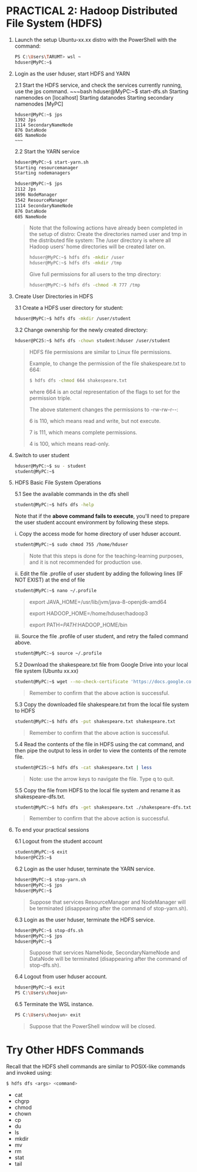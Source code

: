 # PRACTICAL 2: Hadoop Distributed File System (HDFS)

1. Launch the setup Ubuntu-xx.xx distro with the PowerShell with the command:
   ~~~bash
   PS C:\Users\TARUMT> wsl ~
   hduser@MyPC:~$ 
   ~~~

2. Login as the user hduser, start HDFS and YARN 

   2.1 Start the HDFS service, and check the services currently running, use the jps command.
       ~~~bash
       hduser@MyPC:~$ start-dfs.sh
       Starting namenodes on [localhost]
       Starting datanodes
       Starting secondary namenodes [MyPC]

       hduser@MyPC:~$ jps
       1392 Jps
       1114 SecondaryNameNode
       876 DataNode
       685 NameNode
       ~~~

    2.2 Start the YARN service
      ~~~bash
      hduser@MyPC:~$ start-yarn.sh
      Starting resourcemanager
      Starting nodemanagers
      
      hduser@MyPC:~$ jps
      2112 Jps
      1696 NodeManager
      1542 ResourceManager
      1114 SecondaryNameNode
      876 DataNode
      685 NameNode
      ~~~
   
      > Note that the following actions have already been completed in the setup of distro:
      > Create the directories named user and tmp in the distributed file system: 
      > The /user directory is where all Hadoop users’ home directories will be created later on.
      > ~~~bash
      > hduser@MyPC:~$ hdfs dfs -mkdir /user
      > hduser@MyPC:~$ hdfs dfs -mkdir /tmp
      > ~~~
      > 
      > Give full permissions for all users to the tmp directory:
      > ~~~bash
      > hduser@MyPC:~$ hdfs dfs -chmod -R 777 /tmp
      > ~~~
   
3. Create User Directories in HDFS

   3.1 Create a HDFS user directory for student:
      ~~~bash
      hduser@MyPC:~$ hdfs dfs -mkdir /user/student
      ~~~

    3.2 Change ownership for the newly created directory:
      ~~~bash
      hduser@PC25:~$ hdfs dfs -chown student:hduser /user/student
      ~~~
      
      > HDFS file permissions are similar to Linux file permissions.
      > 
      > Example, to change the permission of the file shakespeare.txt to 664:
      > ~~~bash
      > $ hdfs dfs -chmod 664 shakespeare.txt
      > ~~~
      > where 664 is an octal representation of the flags to set for the permission triple.
      > 
      > The above statement  changes the permissions to -rw-rw-r--:
      > 
      > 6 is 110, which means read and write, but not execute.
      > 
      > 7 is 111, which means complete permissions.
      > 
      > 4 is 100, which means read-only.

4. Switch to user student
   ~~~bash
   hduser@MyPC:~$ su - student
   student@MyPC:~$
   ~~~

5. HDFS Basic File System Operations

   5.1 See the available commands in the dfs shell
     ~~~bash
     student@MyPC:~$ hdfs dfs -help
     ~~~

     Note that if the **above command fails to execute**, you'll need to prepare the user student account environment by following these steps.

     i. Copy the access mode for home directory of user hduser account. 
      ~~~bash
      student@MyPC:~$ sudo chmod 755 /home/hduser
      ~~~
      > Note that this steps is done for the teaching-learning purposes, and it is not recommended for production use.

     ii. Edit the file .profile of user student by adding the following lines (IF NOT EXIST) at the end of file
      ~~~bash
      student@MyPC:~$ nano ~/.profile 
      ~~~
      > export JAVA_HOME=/usr/lib/jvm/java-8-openjdk-amd64
      >
      > export HADOOP_HOME=/home/hduser/hadoop3
      >
      > export PATH=$PATH:$HADOOP_HOME/bin

     iii. Source the file .profile of user student, and retry the failed command above.
      ~~~bash
      student@MyPC:~$ source ~/.profile
      ~~~
      
   5.2 Download the shakespeare.txt file from Google Drive into your local file system (Ubuntu xx.xx)
     ~~~bash
     student@MyPC:~$ wget --no-check-certificate 'https://docs.google.com/uc?export=download&id=122PnuKaSaA_OyYOKnxQOdlMc5awdyf5v' -O shakespeare.txt
     ~~~
     > Remember to confirm that the above action is successful.

   5.3 Copy the downloaded file shakespeare.txt from the local file system to HDFS
     ~~~bash
     student@MyPC:~$ hdfs dfs -put shakespeare.txt shakespeare.txt
     ~~~
     > Remember to confirm that the above action is successful.

   5.4 Read the contents of the file in HDFS using the cat command, and then pipe the output to less in order to view the contents of the remote file.  
     ~~~bash
     student@PC25:~$ hdfs dfs -cat shakespeare.txt | less 
     ~~~
     > Note: use the arrow keys to navigate the file. Type q to quit.

   5.5 Copy the file from HDFS to the local file system and rename it as shakespeare-dfs.txt.
     ~~~bash
     student@MyPC:~$ hdfs dfs -get shakespeare.txt ./shakespeare-dfs.txt
     ~~~
     > Remember to confirm that the above action is successful.

7. To end your practical sessions

   6.1 Logout from the student account
     ~~~bash
     student@MyPC:~$ exit
     hduser@PC25:~$ 
     ~~~
     
    6.2 Login as the user hduser, terminate the YARN service.
     ~~~bash
     hduser@MyPC:~$ stop-yarn.sh
     hduser@MyPC:~$ jps
     hduser@MyPC:~$ 
     ~~~
     > Suppose that services ResourceManager and NodeManager will be terminated (disappearing after the command of stop-yarn.sh). 

    6.3 Login as the user hduser, terminate the HDFS service.
     ~~~bash
     hduser@MyPC:~$ stop-dfs.sh
     hduser@MyPC:~$ jps
     hduser@MyPC:~$ 
     ~~~
     > Suppose that services NameNode, SecondaryNameNode and DataNode will be terminated (disappearing after the command of stop-dfs.sh). 

    6.4 Logout from user hduser account.
     ~~~bash
     hduser@MyPC:~$ exit
     PS C:\Users\choojun> 
     ~~~

    6.5 Terminate the WSL instance.
     ~~~bash
     PS C:\Users\choojun> exit
     ~~~
     > Suppose that the PowerShell window will be closed.
     

# Try Other HDFS Commands

Recall that the HDFS shell commands are similar to POSIX-like commands and invoked using:
~~~bash
$ hdfs dfs <args> <command>
~~~

* cat
* chgrp
* chmod
* chown
* cp
* du
* ls
* mkdir
* mv
* rm
* stat
* tail 



